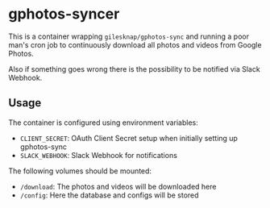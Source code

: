 # gphotos-syncer

This is a container wrapping `gilesknap/gphotos-sync` and running a poor man's cron job to continuously download all photos and videos from Google Photos.

Also if something goes wrong there is the possibility to be notified via Slack Webhook.

## Usage

The container is configured using environment variables:

- `CLIENT_SECRET`: OAuth Client Secret setup when initially setting up gphotos-sync
- `SLACK_WEBHOOK`: Slack Webhook for notifications

The following volumes should be mounted:

- `/download`: The photos and videos will be downloaded here
- `/config`: Here the database and configs will be stored